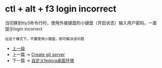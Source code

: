 # ctl + alt + f3 login incorrect

当切换到tty3命令行时，使用外接键盘的小键盘（开启状态）输入用户密码，一直提示login incorrect

```
在这个模式下，不要使用小键盘，即可解决该问题
```


- [上一级](README.md)
- 上一篇 -> [Create git server](createGitServer.md)
- 下一篇 -> [自定义fedora桌面环境](custom_desktop_env.md)
